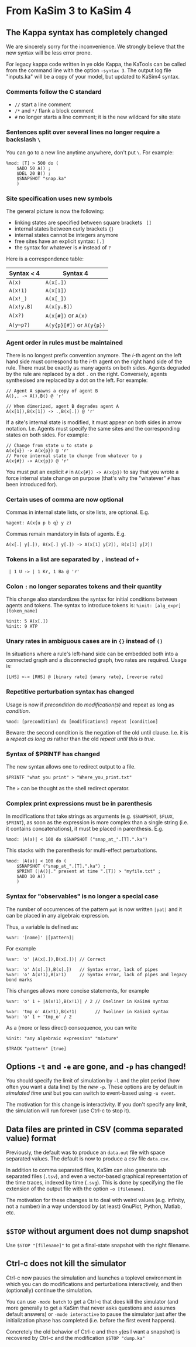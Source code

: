 # From KaSim 3 to KaSim 4

## The Kappa syntax has completely changed

We are sincerely sorry for the inconvenience. We strongly believe that
the new syntax will be less error prone.

For legacy kappa code written in ye olde Kappa, the KaTools can be
called from the command line with the option `-syntax 3`. The output log
file "inputs.ka" will be a copy of your model, but updated to KaSim4
syntax.

### Comments follow the C standard

* `//` start a line comment
* `/*` and `*/` flank a block comment
* `#` no longer starts a line comment; it is the new wildcard for site
state

### Sentences split over several lines no longer require a backslash `\`

You can go to a new line anytime anywhere, don't put `\`. For example:
```
%mod: [T] > 500 do (
    $ADD 50 A() ;
    $DEL 20 B() ;
    $SNAPSHOT "snap.ka"
    )
```

### Site specification uses new symbols

The general picture is now the following:

  * linking states are specified between square brackets ` []`
  * internal states between curly brackets `{}`
  * internal states cannot be integers anymore
  * free sites have an explicit syntax: `[.]`
  * the syntax for whatever is `#` instead of `?`

Here is a correspondence table:

Syntax < 4 | Syntax 4
----------|----------
`A(x)` | `A(x[.])`
`A(x!1)` | `A(x[1])`
`A(x!_)` | `A(x[_])`
`A(x!y.B)` | `A(x[y.B])`
`A(x?)` | `A(x[#])` or `A(x)`
`A(y~p?)` | `A(y{p}[#])` or `A(y{p})`

### Agent order in rules must be maintained

There is no longest prefix convention anymore. The _i_-th agent on the
left hand side must correspond to the _i_-th agent on the right hand
side of the rule. There must be exactly as many agents on both sides.
Agents degraded by the rule are replaced by a dot `.` on the right.
Conversely, agents synthesised are replaced by a dot on the left. For
example:
```
// Agent A spawns a copy of agent B
A(),. -> A(),B() @ 'r'

// When dimerized, agent B degrades agent A
A(x[1]),B(x[1]) -> .,B(x[.]) @ 'r'
```

If a site's internal state is modified, it must appear on both sides in
arrow notation. I.e. Agents must specify the same sites and the
corresponding states on both sides. For example:

```
// Change from state u to state p
A(x{u}) -> A(x{p}) @ 'r'
// Force internal state to change from whatever to p
A(x{#}) -> A(x{p}) @ 'r'
```

You must put an explicit `#` in `A(x{#}) -> A(x{p})` to
say that you wrote a force internal state change on purpose (that's
why the "whatever" `#` has been introduced for).

### Certain uses of comma are now optional

Commas in internal state lists, or site lists, are optional. E.g.
```
%agent: A(x{u p b q} y z)
```

Commas remain mandatory in lists of agents. E.g.
```
A(x[.] y[.]), B(x[.] y[.]) -> A(x[1] y[2]), B(x[1] y[2])
```

### Tokens in a list are separated by `,` instead of `+`

```
 | 1 U -> | 1 Kr, 1 Ba @ 'r'
```

### Colon `:` no longer separates tokens and their quantity
This change also standardizes the syntax for initial conditions between
agents and tokens. The syntax to introduce tokens is:
 `%init: [alg_expr] [token_name]`

```
%init: 5 A(x[.])
%init: 9 ATP
```

### Unary rates in ambiguous cases are in `{}` instead of `()`
In situations where a rule's left-hand side can be embedded both into a
connected graph and a disconnected graph, two rates are required. Usage
is:
```
[LHS] <-> [RHS] @ [binary rate] {unary rate}, [reverse rate]
```

### Repetitive perturbation syntax has changed
Usage is now if _precondition_ do _modification(s)_ and repeat as long
as _condition_.

```
%mod: [precondition] do [modifications] repeat [condition]
```

Beware: the second condition is the negation of the old until clause.
I.e. it is a _repeat as long as_ rather than the old _repeat until this
is true_.

### Syntax of $PRINTF has changed
The new syntax allows one to redirect output to a file.

```
$PRINTF "what you print" > "Where_you_print.txt"
```

The `>` can be thought as the shell redirect operator.

### Complex print expressions must be in parenthesis

In modifications that take strings as arguments (e.g. `$SNAPSHOT`,
`$FLUX`, `$PRINT`), as soon as the expression is more complex than a
single string (i.e. it contains concatenations), it must be placed in
parenthesis. E.g.
```
%mod: |A(a)| < 100 do $SNAPSHOT ("snap_at_".[T].".ka")
```

This stacks with the parenthesis for multi-effect perturbations.
```
%mod: |A(a)| < 100 do (
    $SNAPSHOT ("snap_at_".[T].".ka") ;
    $PRINT (|A()|." present at time ".[T]) > "myfile.txt" ;
    $ADD 10 A()
    )
```

### Syntax for "observables" is no longer a special case

The number of occurrences of the pattern `pat` is now written `|pat|`
and it can be placed in any algebraic expression.

Thus, a variable is defined as:
```
%var: '[name]' |[pattern]|
```
For example
```
%var: 'o' |A(x[.]),B(x[.])| // Correct

%var: 'o' A(x[.]),B(x[.])   // Syntax error, lack of pipes
%var: 'o' A(x!1),B(x!1)     // Syntax error, lack of pipes and legacy bond marks
```


This changes allows more concise statements, for example
```
%var: 'o' 1 + |A(x!1),B(x!1)| / 2 // Oneliner in KaSim4 syntax

%var: 'tmp_o' A(x!1),B(x!1)       // Twoliner in KaSim3 syntax
%var: 'o' 1 + 'tmp_o' / 2
```

As a (more or less direct) consequence, you can write
```
%init: "any algebraic expression" "mixture"

$TRACK "pattern" [true]
```


## Options `-t` and `-e` are gone, and `-p` has changed!

You should specify the limit of simulation by `-l` and the plot period
(how often you want a data line) by the _new_ `-p`. These options are
by default in _simulated time unit_ but you can switch to event-based
using `-u event`.

The motivation for this change is interactivity. If you don't specify
any limit, the simulation will run forever (use Ctrl-c to stop it).

## Data files are printed in CSV (comma separated value) format
Previously, the default was to produce an `data.out` file with space
separated values.  The default is now to produce a _csv_ file
`data.csv`.

In addition to comma separated files, KaSim can also generate tab
separated files (`.tsv`), and even a vector-based graphical
representation of the time traces, indexed by time (`.svg`).
This is done by specifying the file extension of the output file with
the option `-o [filename]`.

The motivation for these changes is to deal with weird values
(e.g. infinity, not a number) in a way understood by (at least)
GnuPlot, Python, Matlab, etc.

## `$STOP` without argument does not dump snapshot

Use `$STOP "[filename]"` to get a final-state snapshot with the right
filename.

## Ctrl-c does not kill the simulator

Ctrl-c now pauses the simulation and launches a toplevel environment in
which you can do modifications and perturbations interactively, and
then (optionally) continue the simulation.

You can use `-mode batch` to get a Ctrl-c that does kill the simulator
(and more generally to get a KaSim that never asks questions and assumes
default answers) or `-mode interactive` to pause the simulator just
after the initialization phase has completed (i.e. before the first
event happens).

Concretely the old behavior of Ctrl-c and then `y`(es I want a snapshot)
is recovered by Ctrl-c and the modification `$STOP "dump.ka"`
